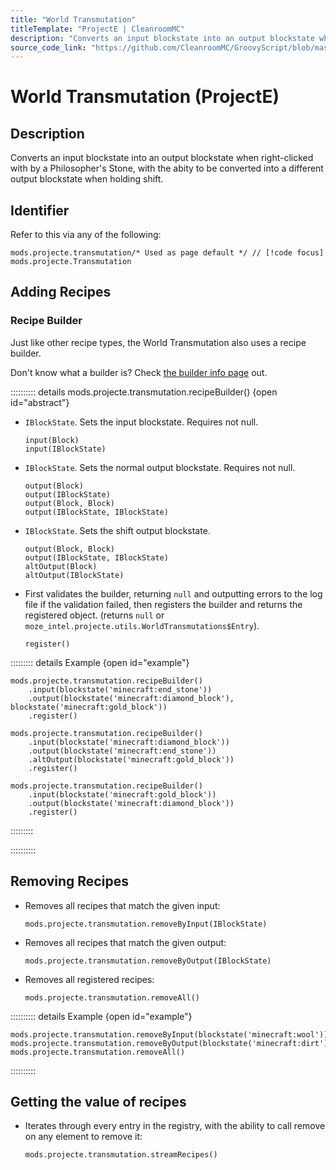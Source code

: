 ```yaml
---
title: "World Transmutation"
titleTemplate: "ProjectE | CleanroomMC"
description: "Converts an input blockstate into an output blockstate when right-clicked with by a Philosopher's Stone, with the abity to be converted into a different output blockstate when holding shift."
source_code_link: "https://github.com/CleanroomMC/GroovyScript/blob/master/src/main/java/com/cleanroommc/groovyscript/compat/mods/projecte/Transmutation.java"
---
```


# World Transmutation (ProjectE)

## Description

Converts an input blockstate into an output blockstate when right-clicked with by a Philosopher's Stone, with the abity to be converted into a different output blockstate when holding shift.

## Identifier

Refer to this via any of the following:

```groovy:no-line-numbers {1}
mods.projecte.transmutation/* Used as page default */ // [!code focus]
mods.projecte.Transmutation
```


## Adding Recipes

### Recipe Builder

Just like other recipe types, the World Transmutation also uses a recipe builder.

Don't know what a builder is? Check [the builder info page](../../getting_started/builder.md) out.

:::::::::: details mods.projecte.transmutation.recipeBuilder() {open id="abstract"}
- `IBlockState`. Sets the input blockstate. Requires not null.

    ```groovy:no-line-numbers
    input(Block)
    input(IBlockState)
    ```

- `IBlockState`. Sets the normal output blockstate. Requires not null.

    ```groovy:no-line-numbers
    output(Block)
    output(IBlockState)
    output(Block, Block)
    output(IBlockState, IBlockState)
    ```

- `IBlockState`. Sets the shift output blockstate.

    ```groovy:no-line-numbers
    output(Block, Block)
    output(IBlockState, IBlockState)
    altOutput(Block)
    altOutput(IBlockState)
    ```

- First validates the builder, returning `null` and outputting errors to the log file if the validation failed, then registers the builder and returns the registered object. (returns `null` or `moze_intel.projecte.utils.WorldTransmutations$Entry`).

    ```groovy:no-line-numbers
    register()
    ```

::::::::: details Example {open id="example"}
```groovy:no-line-numbers
mods.projecte.transmutation.recipeBuilder()
    .input(blockstate('minecraft:end_stone'))
    .output(blockstate('minecraft:diamond_block'), blockstate('minecraft:gold_block'))
    .register()

mods.projecte.transmutation.recipeBuilder()
    .input(blockstate('minecraft:diamond_block'))
    .output(blockstate('minecraft:end_stone'))
    .altOutput(blockstate('minecraft:gold_block'))
    .register()

mods.projecte.transmutation.recipeBuilder()
    .input(blockstate('minecraft:gold_block'))
    .output(blockstate('minecraft:diamond_block'))
    .register()
```

:::::::::

::::::::::

## Removing Recipes

- Removes all recipes that match the given input:

    ```groovy:no-line-numbers
    mods.projecte.transmutation.removeByInput(IBlockState)
    ```

- Removes all recipes that match the given output:

    ```groovy:no-line-numbers
    mods.projecte.transmutation.removeByOutput(IBlockState)
    ```

- Removes all registered recipes:

    ```groovy:no-line-numbers
    mods.projecte.transmutation.removeAll()
    ```

:::::::::: details Example {open id="example"}
```groovy:no-line-numbers
mods.projecte.transmutation.removeByInput(blockstate('minecraft:wool'))
mods.projecte.transmutation.removeByOutput(blockstate('minecraft:dirt'))
mods.projecte.transmutation.removeAll()
```

::::::::::

## Getting the value of recipes

- Iterates through every entry in the registry, with the ability to call remove on any element to remove it:

    ```groovy:no-line-numbers
    mods.projecte.transmutation.streamRecipes()
    ```
